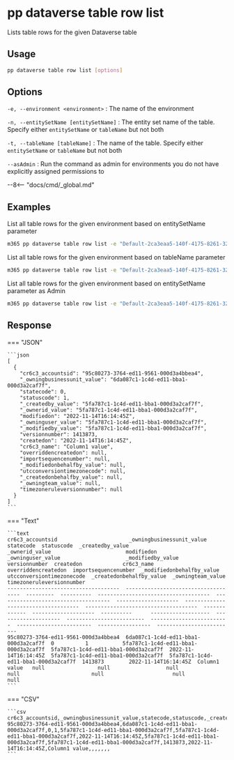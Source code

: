 # pp dataverse table row list

Lists table rows for the given Dataverse table

## Usage

```sh
pp dataverse table row list [options]
```

## Options

`-e, --environment <environment>`
: The name of the environment

`-n, --entitySetName [entitySetName]`
: The entity set name of the table. Specify either `entitySetName` or `tableName` but not both

`-t, --tableName [tableName]`
: The name of the table. Specify either `entitySetName` or `tableName` but not both

`--asAdmin`
: Run the command as admin for environments you do not have explicitly assigned permissions to

--8<-- "docs/cmd/_global.md"

## Examples

List all table rows for the given environment based on entitySetName parameter

```sh
m365 pp dataverse table row list -e "Default-2ca3eaa5-140f-4175-8261-3272edf9f339" --entitySetName "cr6c3_accounts"
```

List all table rows for the given environment based on tableName parameter

```sh
m365 pp dataverse table row list -e "Default-2ca3eaa5-140f-4175-8261-3272edf9f339" --tableName "cr6c3_account"
```

List all table rows for the given environment based on entitySetName parameter as Admin

```sh
m365 pp dataverse table row list -e "Default-2ca3eaa5-140f-4175-8261-3272edf9f339" --entitySetName "cr6c3_accounts" --asAdmin
```

## Response

=== "JSON"

    ```json
    [
      {
        "cr6c3_accountsid": "95c80273-3764-ed11-9561-000d3a4bbea4",
        "_owningbusinessunit_value": "6da087c1-1c4d-ed11-bba1-000d3a2caf7f",
        "statecode": 0,
        "statuscode": 1,
        "_createdby_value": "5fa787c1-1c4d-ed11-bba1-000d3a2caf7f",
        "_ownerid_value": "5fa787c1-1c4d-ed11-bba1-000d3a2caf7f",
        "modifiedon": "2022-11-14T16:14:45Z",
        "_owninguser_value": "5fa787c1-1c4d-ed11-bba1-000d3a2caf7f",
        "_modifiedby_value": "5fa787c1-1c4d-ed11-bba1-000d3a2caf7f",
        "versionnumber": 1413873,
        "createdon": "2022-11-14T16:14:45Z",
        "cr6c3_name": "Column1 value",
        "overriddencreatedon": null,
        "importsequencenumber": null,
        "_modifiedonbehalfby_value": null,
        "utcconversiontimezonecode": null,
        "_createdonbehalfby_value": null,
        "_owningteam_value": null,
        "timezoneruleversionnumber": null
      }
    ]
    ```

=== "Text"

    ```text
    cr6c3_accountsid                       _owningbusinessunit_value             statecode  statuscode  _createdby_value                      _ownerid_value                        modifiedon            _owninguser_value                     _modifiedby_value                     versionnumber  createdon             cr6c3_name      overriddencreatedon  importsequencenumber  _modifiedonbehalfby_value  utcconversiontimezonecode  _createdonbehalfby_value  _owningteam_value  timezoneruleversionnumber
    ------------------------------------  ------------------------------------  ---------  ----------  ------------------------------------  ------------------------------------  --------------------  ------------------------------------  ------------------------------------  -------------  --------------------  ----------      -------------------  --------------------  -------------------------  -------------------------  ------------------------  -----------------  -------------------------
    95c80273-3764-ed11-9561-000d3a4bbea4  6da087c1-1c4d-ed11-bba1-000d3a2caf7f  0          1           5fa787c1-1c4d-ed11-bba1-000d3a2caf7f  5fa787c1-1c4d-ed11-bba1-000d3a2caf7f  2022-11-14T16:14:45Z  5fa787c1-1c4d-ed11-bba1-000d3a2caf7f  5fa787c1-1c4d-ed11-bba1-000d3a2caf7f  1413873        2022-11-14T16:14:45Z  Column1 value   null                 null                  null                       null                       null                      null               null
    ```

=== "CSV"

    ```csv
    cr6c3_accountsid,_owningbusinessunit_value,statecode,statuscode,_createdby_value,_ownerid_value,modifiedon,_owninguser_value,_modifiedby_value,versionnumber,createdon,cr6c3_name,overriddencreatedon,importsequencenumber,_modifiedonbehalfby_value,utcconversiontimezonecode,_createdonbehalfby_value,_owningteam_value,timezoneruleversionnumber
    95c80273-3764-ed11-9561-000d3a4bbea4,6da087c1-1c4d-ed11-bba1-000d3a2caf7f,0,1,5fa787c1-1c4d-ed11-bba1-000d3a2caf7f,5fa787c1-1c4d-ed11-bba1-000d3a2caf7f,2022-11-14T16:14:45Z,5fa787c1-1c4d-ed11-bba1-000d3a2caf7f,5fa787c1-1c4d-ed11-bba1-000d3a2caf7f,1413873,2022-11-14T16:14:45Z,Column1 value,,,,,,,
    ```
